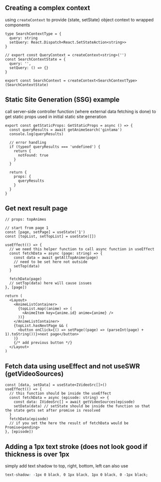 ## Creating a complex context

using `createContext` to provide {state, setState} object context to wrapped components

```tsx
type SearchContextType = {
  query: string
  setQuery: React.Dispatch<React.SetStateAction<string>>
}

// export const QueryContext = createContext<string>('')
const SearchContextState = {
  query: '',
  setQuery: () => {}
}

export const SearchContext = createContext<SearchContextType>(SearchContextState)
```

## Static Site Generation (SSG) example

call server-side controller function (where external data fetching is done) to get static props used in initial static site generation

```tsx
export const getStaticProps: GetStaticProps = async () => {
  const queryResults = await getAnimeSearch('gintama')
  console.log(queryResults)

  // error handling
  if (typeof queryResults === 'undefined') {
    return {
      notFound: true
    }
  }

  return {
    props: {
      queryResults
    }
  }
}
```

## Get next result page

```tsx
// props: topAnimes

// start from page 1
const [page, setPage] = useState('1')
const [topList, setTopList] = useState([])

useEffect(() => {
  // we need this helper function to call async function in useEffect
  const fetchData = async (page: string) => {
    const data = await getAllTopAnime(page)
    // need to be set here not outside
    setTop(data)
  }

  fetchData(page)
  // setTop(data) here will cause issues
}, [page])

return (
  <Layout>
    <AnimeListContainer>
      {topList.map((anime) => (
        <AnimeItem key={anime.id} anime={anime} />
      ))}
    </AnimeListContainer>
    {topList.hasNextPage && (
      <button onClick={() => setPage((page) => (parseInt(page) + 1).toString())}>next page</button>
    )}
    {/* add previous button */}
  </Layout>
)
```

## Fetch data using useEffect and not useSWR (getVideoSources)

```tsx
const [data, setData] = useState<IVideoSrc[]>()
useEffect(() => {
  // this function should be inside the useEffect
  const fetchData = async (episode: string) => {
    const data: IVideoSrc[] = await getVideoSources(episode)
    setData(data) // setState should be inside the function so that the state gets set after promise is resolved
  }
  fetchData(episode)
  // if you set the here the result of fetchData would be Promise<pending>
}, [episode])
```

## Adding a 1px text stroke (does not look good if thickness is over 1px

simply add text shadow to top, right, bottom, left
can also use

```css
text-shadow: -1px 0 black, 0 1px black, 1px 0 black, 0 -1px black;
```
